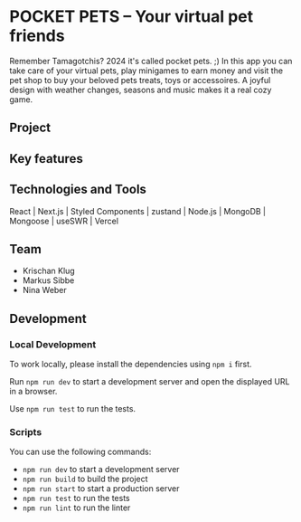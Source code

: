 # POCKET PETS – Your virtual pet friends

Remember Tamagotchis? 2024 it's called pocket pets. ;) In this app you can take care of your virtual pets, play minigames to earn money and visit the pet shop to buy your beloved pets treats, toys or accessoires. A joyful design with weather changes, seasons and music makes it a real cozy game. 

## Project

## Key features

## Technologies and Tools
React | Next.js | Styled Components | zustand | Node.js | MongoDB | Mongoose | useSWR | Vercel 

## Team
- Krischan Klug
- Markus Sibbe
- Nina Weber

## Development
### Local Development

To work locally, please install the dependencies using `npm i` first.

Run `npm run dev` to start a development server and open the displayed URL in a browser.

Use `npm run test` to run the tests.

### Scripts

You can use the following commands:

- `npm run dev` to start a development server
- `npm run build` to build the project
- `npm run start` to start a production server
- `npm run test` to run the tests
- `npm run lint` to run the linter
